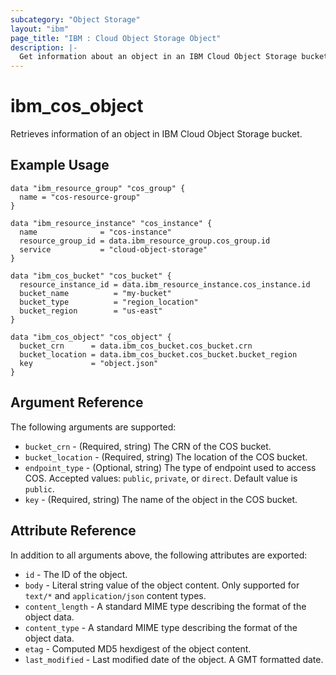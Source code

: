 ```yaml
---
subcategory: "Object Storage"
layout: "ibm"
page_title: "IBM : Cloud Object Storage Object"
description: |-
  Get information about an object in an IBM Cloud Object Storage bucket.
---
```


# ibm\_cos_object

Retrieves information of an object in IBM Cloud Object Storage bucket.

## Example Usage

```hcl
data "ibm_resource_group" "cos_group" {
  name = "cos-resource-group"
}

data "ibm_resource_instance" "cos_instance" {
  name              = "cos-instance"
  resource_group_id = data.ibm_resource_group.cos_group.id
  service           = "cloud-object-storage"
}

data "ibm_cos_bucket" "cos_bucket" {
  resource_instance_id = data.ibm_resource_instance.cos_instance.id
  bucket_name          = "my-bucket"
  bucket_type          = "region_location"
  bucket_region        = "us-east"
}

data "ibm_cos_object" "cos_object" {
  bucket_crn      = data.ibm_cos_bucket.cos_bucket.crn
  bucket_location = data.ibm_cos_bucket.cos_bucket.bucket_region
  key             = "object.json"
}
```

## Argument Reference

The following arguments are supported:

* `bucket_crn` - (Required, string) The CRN of the COS bucket.
* `bucket_location` - (Required, string) The location of the COS bucket.
* `endpoint_type` - (Optional, string) The type of endpoint used to access COS. Accepted values: `public`, `private`, or `direct`. Default value is `public`.
* `key` - (Required, string) The name of the object in the COS bucket.

## Attribute Reference

In addition to all arguments above, the following attributes are exported:

* `id` - The ID of the object.
* `body` - Literal string value of the object content. Only supported for `text/*` and `application/json` content types.
* `content_length` - A standard MIME type describing the format of the object data.
* `content_type` - A standard MIME type describing the format of the object data.
* `etag` - Computed MD5 hexdigest of the object content.
* `last_modified` - Last modified date of the object. A GMT formatted date.
